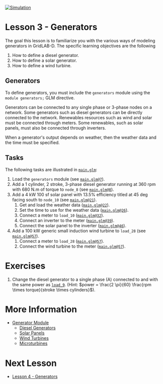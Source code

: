 [![Simulation](../../actions/workflows/main.yml/badge.svg)](../../actions/workflows/main.yml)

# Lesson 3 - Generators

The goal this lesson is to familiarize you with the various ways of modeling generators in GridLAB-D. The specific learning objectives are the following

1. How to define a diesel generator.
2. How to define a solar generator.
3. How to define a wind turbine.

## Generators

To define generators, you must include the `generators` module using the `module generators;` GLM directive.

Generators can be connected to any single phase or 3-phase nodes on a network. Some generators such as diesel generators can be directly connected to the network. Renewables resources such as wind and solar must be connected through meters. Some renewables, such as solar panels, must also be connected through inverters.

When a generator's output depends on weather, then the weather data and the time must be specified.

## Tasks

The following tasks are illustrated in [`main.glm`](main.glm):

1. Load the `generators` module (see [`main.glm@7`](main.glm#L7)).
2. Add a 1 cylinder, 2 stroke, 3-phase diesel generator running at 360 rpm with 680 N.m of torque to `node_8` (see [`main.glm@8`](main.glm#L8-L19)).
3. Add a 4 kW 100 sf solar panel with 13.5% efficiency titled at 45 deg facing south to `node_10` (see [`main.glm@21`](main.glm#L21-L55)).
   1. Get and load the weather data ([`main.glm@22`](main.glm#L22-L25)).
   2. Set the time to use for the weather data ([`main.glm@26`](main.glm#L26-L31)).
   3. Connect a meter to `load_10` ([`main.glm@32`](main.glm#L32-L54)).
   4. Connect an inverter to the meter ([`main.glm@39`](main.glm#L38-L53)).
   5. Connect the solar panel to the inverter ([`main.glm@46`](main.glm#L43-L52)).
4. Add a 100 kW generic small induction wind turbine to `load_28` (see [`main.glm@57`](main.glm#L56-L72)).
   1. Connect a meter to `load_28` ([`main.glm@57`](main.glm#L57-L72)).
   2. Connect the wind turbine to the meter ([`main.glm@57`](main.glm#L62-L71)).

# Exercises

1. Change the diesel generator to a single phase (A) connected to and with the same power as [`load_9`](https://github.com/arras-energy/gridlabd-models/blob/master/gridlabd-4/IEEE/123.glm#L465-L472). (Hint: $power = \frac{2 \pi}{60} \frac{rpm \times torque}{stroke \times cylinders}$).

# More Information

* [Generator Module](https://docs.gridlabd.us/index.html?owner=arras-energy&project=gridlabd&branch=master&folder=/Module/Generators&doc=/Module/Generators/Diesel_dg.md)
    * [Diesel Generators](https://docs.gridlabd.us/_page.html?owner=arras-energy&project=gridlabd&branch=master&folder=/Module/Generators&doc=/Module/Generators/Diesel_dg.md)
    * [Solar Panels](https://docs.gridlabd.us/_page.html?owner=arras-energy&project=gridlabd&branch=master&folder=/Module/Generators&doc=/Module/Generators/Solar.md)
    * [Wind Turbines](https://docs.gridlabd.us/_page.html?owner=arras-energy&project=gridlabd&branch=master&folder=/Module/Generators&doc=/Module/Generators/Windturb_dg.md)
    * [Microturbines](https://docs.gridlabd.us/_page.html?owner=arras-energy&project=gridlabd&branch=master&folder=/Module/Generators&doc=/Module/Generators/Microturbine.md)

# Next Lesson

* [Lesson 4 - Generators](../../../lesson-4)
